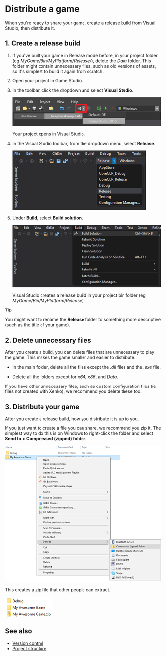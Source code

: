 # Distribute a game

When you're ready to share your game, create a release build from Visual Studio, then distribute it.

## 1. Create a release build

1. If you've built your game in Release mode before, in your project folder (eg *MyGame/Bin/MyPlatform/Release/*), delete the *Data* folder. This folder might contain unnecessary files, such as old versions of assets, so it's simplest to build it again from scratch.

2. Open your project in Game Studio.

3. In the toolbar, click the dropdown and select **Visual Studio**.

    ![Open in VS](media/open-in-visual-studio.png)

    Your project opens in Visual Studio.

4. In the Visual Studio toolbar, from the dropdown menu, select **Release**.

    ![Select release](media/select-release.png)

5. Under **Build**, select **Build solution**.

    ![Build solution](media/build-solution.png)

    Visual Studio creates a release build in your project bin folder (eg *MyGame/Bin/MyPlatform/Release*).

>[!Tip]
>You might want to rename the **Release** folder to something more descriptive (such as the title of your game).

## 2. Delete unnecessary files

After you create a build, you can delete files that are unnecessary to play the game. This makes the game smaller and easier to distribute.

* In the main folder, delete all the files except the *.dll* files and the *.exe* file.

* Delete all the folders except for *x64*, *x86*, and *Data*.

If you have other unnecessary files, such as custom configuration files (ie files not created with Xenko), we recommend you delete these too.

## 3. Distribute your game

After you create a release build, how you distribute it is up to you. 

If you just want to create a file you can share, we recommend you zip it. The simplest way to do this is on Windows to right-click the folder and select **Send to > Compressed (zipped) folder**.

![Compress folder](media/compress-folder.png)

This creates a zip file that other people can extract.

![Zipped file](media/zip-file.png)

## See also

* [Version control](version-control.md)
* [Project structure](project-structure.md)
